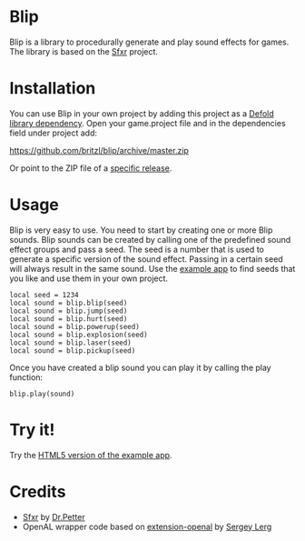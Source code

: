 # Blip
Blip is a library to procedurally generate and play sound effects for games. The library is based on the [Sfxr](https://github.com/grimfang4/sfxr) project.

# Installation
You can use Blip in your own project by adding this project as a [Defold library dependency](http://www.defold.com/manuals/libraries/). Open your game.project file and in the dependencies field under project add:

https://github.com/britzl/blip/archive/master.zip

Or point to the ZIP file of a [specific release](https://github.com/britzl/blip/releases).

# Usage
Blip is very easy to use. You need to start by creating one or more Blip sounds. Blip sounds can be created by calling one of the predefined sound effect groups and pass a seed. The seed is a number that is used to generate a specific version of the sound effect. Passing in a certain seed will always result in the same sound. Use the [example app](example/) to find seeds that you like and use them in your own project.

	local seed = 1234
	local sound = blip.blip(seed)
	local sound = blip.jump(seed)
	local sound = blip.hurt(seed)
	local sound = blip.powerup(seed)
	local sound = blip.explosion(seed)
	local sound = blip.laser(seed)
	local sound = blip.pickup(seed)

 Once you have created a blip sound you can play it by calling the play function:

 	blip.play(sound)

# Try it!
Try the [HTML5 version of the example app](https://github.com/Lerg).

# Credits
* [Sfxr](https://github.com/grimfang4/sfxr) by [Dr.Petter](http://www.drpetter.se/)
* OpenAL wrapper code based on [extension-openal](https://github.com/Lerg/extension-openal) by [Sergey Lerg](https://github.com/Lerg)
